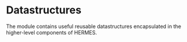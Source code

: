 # Datastructures
The module contains useful reusable datastructures encapsulated in the higher-level components of HERMES. 
